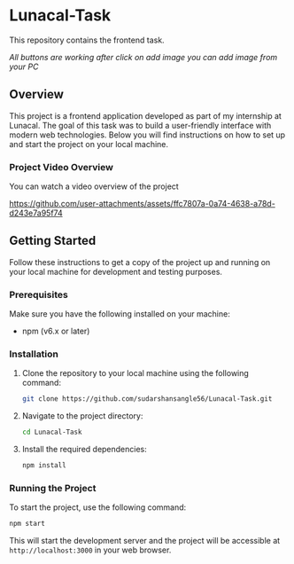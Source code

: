 
# Lunacal-Task

This repository contains the frontend task.

*All buttons are working after click on add image you can add image from your PC*

## Overview

This project is a frontend application developed as part of my internship at Lunacal. The goal of this task was to build a user-friendly interface with modern web technologies. Below you will find instructions on how to set up and start the project on your local machine.

### Project Video Overview

You can watch a video overview of the project




https://github.com/user-attachments/assets/ffc7807a-0a74-4638-a78d-d243e7a95f74





## Getting Started

Follow these instructions to get a copy of the project up and running on your local machine for development and testing purposes.

### Prerequisites

Make sure you have the following installed on your machine:


- npm (v6.x or later)

### Installation

1. Clone the repository to your local machine using the following command:

   ```bash
   git clone https://github.com/sudarshansangle56/Lunacal-Task.git
   ```

2. Navigate to the project directory:

   ```bash
   cd Lunacal-Task
   ```

3. Install the required dependencies:

   ```bash
   npm install
   ```

### Running the Project

To start the project, use the following command:

```bash
npm start
```

This will start the development server and the project will be accessible at `http://localhost:3000` in your web browser.
